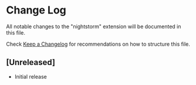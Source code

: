 # Change Log

All notable changes to the "nightstorm" extension will be documented in this file.

Check [Keep a Changelog](http://keepachangelog.com/) for recommendations on how to structure this file.

## [Unreleased]

- Initial release
